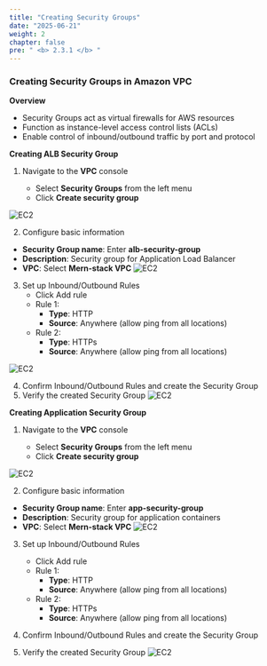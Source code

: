 ```yaml
---
title: "Creating Security Groups"
date: "2025-06-21"
weight: 2
chapter: false
pre: " <b> 2.3.1 </b> "
---
```


### Creating Security Groups in Amazon VPC

**Overview**

- Security Groups act as virtual firewalls for AWS resources
- Function as instance-level access control lists (ACLs)
- Enable control of inbound/outbound traffic by port and protocol

**Creating ALB Security Group**

1. Navigate to the **VPC** console

   - Select **Security Groups** from the left menu
   - Click **Create security group**

![EC2](/images/2.prerequisite/2.3/2.3.1/1.png)

2. Configure basic information

- **Security Group name**: Enter **alb-security-group**
- **Description**: Security group for Application Load Balancer
- **VPC**: Select **Mern-stack VPC**
  ![EC2](/images/2.prerequisite/2.3/2.3.1/2.png)

3. Set up Inbound/Outbound Rules
   - Click Add rule
   - Rule 1:
     - **Type**: HTTP
     - **Source**: Anywhere (allow ping from all locations)
   - Rule 2:
     - **Type**: HTTPs
     - **Source**: Anywhere (allow ping from all locations)

![EC2](/images/2.prerequisite/2.3/2.3.1/3.png)

4. Confirm Inbound/Outbound Rules and create the Security Group
5. Verify the created Security Group
   ![EC2](/images/2.prerequisite/2.3/2.3.1/4.png)

**Creating Application Security Group**

1. Navigate to the **VPC** console

   - Select **Security Groups** from the left menu
   - Click **Create security group**

![EC2](/images/2.prerequisite/2.3/2.3.1/1.png)

2. Configure basic information

- **Security Group name**: Enter **app-security-group**
- **Description**: Security group for application containers
- **VPC**: Select **Mern-stack VPC**
  ![EC2](/images/2.prerequisite/2.3/2.3.1/5.png)

3. Set up Inbound/Outbound Rules

   - Click Add rule
   - Rule 1:
     - **Type**: HTTP
     - **Source**: Anywhere (allow ping from all locations)
   - Rule 2:
     - **Type**: HTTPs
     - **Source**: Anywhere (allow ping from all locations)

4. Confirm Inbound/Outbound Rules and create the Security Group
5. Verify the created Security Group
   ![EC2](/images/2.prerequisite/2.3/2.3.1/6.png)
